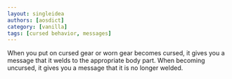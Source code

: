 ```yaml
---
layout: singleidea
authors: [aosdict]
category: [vanilla]
tags: [cursed behavior, messages]
---
```

When you put on cursed gear or worn gear becomes cursed, it gives you a message that it welds to the appropriate body part. When becoming uncursed, it gives you a message that it is no longer welded.
